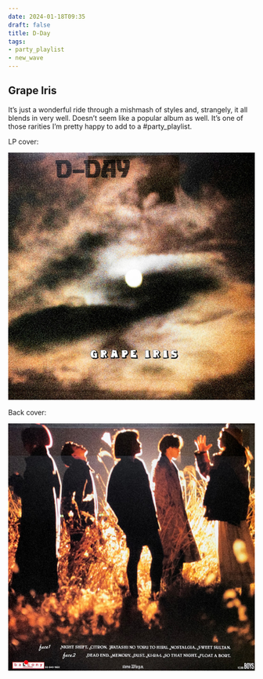 ```yaml
---
date: 2024-01-18T09:35
draft: false
title: D-Day
tags:
- party_playlist
- new_wave
---
```

## Grape Iris

It’s just a wonderful ride through a mishmash of styles and, strangely, it all blends in very well. Doesn’t seem like a popular album as well. It’s one of those rarities I’m pretty happy to add to a #party_playlist.

LP cover:

![](../attachment/vsc-paste/d-day-240118093824.png)

Back cover:

![](../attachment/vsc-paste/d-day-240118093840.png)